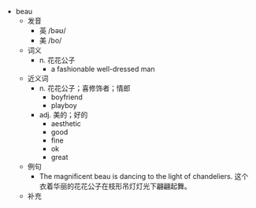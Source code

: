 - beau
  - 发音
    - 英 /bəʊ/
    - 美 /bo/
  - 词义
    - n. 花花公子
      - a fashionable well-dressed man
  - 近义词
    - n. 花花公子；喜修饰者；情郎
      - boyfriend
      - playboy
    - adj. 美的；好的
      - aesthetic
      - good
      - fine
      - ok
      - great
  - 例句
    - The magnificent beau is dancing to the light of chandeliers. 这个衣着华丽的花花公子在枝形吊灯灯光下翩翩起舞。
  - 补充